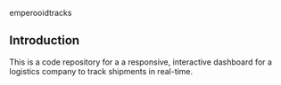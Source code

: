 
emperooidtracks


## Introduction
This is a code repository for a a responsive, interactive dashboard for a logistics company to track shipments in real-time.


